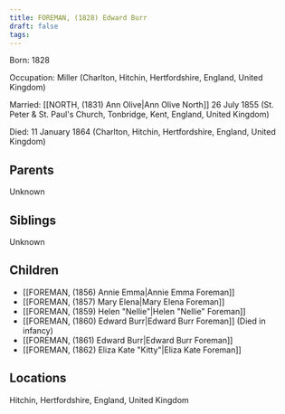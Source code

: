 ```yaml
---
title: FOREMAN, (1828) Edward Burr
draft: false
tags:
---
```


Born: 1828

Occupation: Miller (Charlton, Hitchin, Hertfordshire, England, United Kingdom)

Married: [[NORTH, (1831) Ann Olive|Ann Olive North]] 26 July 1855 (St. Peter & St. Paul's Church, Tonbridge, Kent, England, United Kingdom)

Died: 11 January 1864 (Charlton, Hitchin, Hertfordshire, England, United Kingdom)

## Parents
Unknown

## Siblings
Unknown

## Children
- [[FOREMAN, (1856) Annie Emma|Annie Emma Foreman]]
- [[FOREMAN, (1857) Mary Elena|Mary Elena Foreman]]
- [[FOREMAN, (1859) Helen "Nellie"|Helen "Nellie" Foreman]]
- [[FOREMAN, (1860) Edward Burr|Edward Burr Foreman]] (Died in infancy)
- [[FOREMAN, (1861) Edward Burr|Edward Burr Foreman]]
- [[FOREMAN, (1862) Eliza Kate "Kitty"|Eliza Kate Foreman]]

## Locations
Hitchin, Hertfordshire, England, United Kingdom